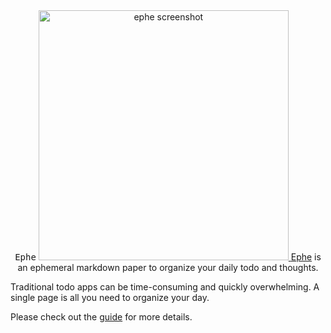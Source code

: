 <div align="center">
    <samp>Ephe</samp>
<a href="https://ephe.app/landing">
  <img alt="ephe screenshot" src="https://github.com/user-attachments/assets/360797f0-1847-4fa6-935f-230bd5ff067a" 
  width="400>
</a>
<p align="center">
<a href="https://ephe.app/landing">Ephe</a> is an ephemeral markdown paper to organize your daily todo and thoughts.</p>
</div>

Traditional todo apps can be time-consuming and quickly overwhelming.
A single page is all you need to organize your day.

Please check out the [guide](.github/guide.md) for more details.